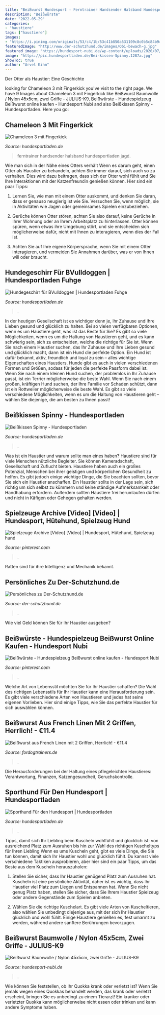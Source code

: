 ```yaml
---
title: "Beißwurst Hundesport - Ferntrainer Handsender Halsband Hundesportladen Jagd"
description: "Beißwürste"
date: "2022-05-29"
categories:
- "haustiere"
tags: ["haustiere"]
images:
- "https://i.pinimg.com/originals/53/c4/1b/53c41b850a531109c8c0b5c84b94ccbb.png"
featuredImage: "http://www.der-schutzhund.de/images/Obi-bewach-g.jpg"
featured_image: "https://hundesport-nubi.de/wp-content/uploads/2020/07/Beißwurst-zwei-Schlaufen-40-x-5cm-JuliusK9-günstig-online-kaufen-bei-Hundesport-Nubi.jpg"
image: "https://pic.hundesportladen.de/Bei-kissen-Spinny.1287a.jpg"
ShowToc: true
author: "Arvel Kihn"
---
```



Der Otter als Haustier: Eine Geschichte

	

		
looking for Chameleon 3 mit Fingerkick you've visit to the right page. We have 9 Images about Chameleon 3 mit Fingerkick like Beißwurst Baumwolle / Nylon 45x5cm, zwei Griffe - JULIUS-K9, Beißwürste - Hundespielzeug Beißwurst online kaufen - Hundesport Nubi and also Beißkissen Spinny - Hundesportladen. Here you go:
		
    
## Chameleon 3 Mit Fingerkick

<img loading=lazy src="https://pic.hundesportladen.de/Chameleon-3-TT4FK-mit-Handsender-Fingerkick-medium-Halsband.1709a.jpg" onerror="this.onerror=null;this.src='https://tse4.mm.bing.net/th?id=OIP.SPcvI9S9I8LT-4dkI5kSNwHaFj&amp;pid=15.1';" alt="Chameleon 3 mit Fingerkick">

_Source: hundesportladen.de_

>ferntrainer handsender halsband hundesportladen jagd. 

	

Wie man sich in der Nähe eines Otters verhält
Wenn es darum geht, einen Otter als Haustier zu behandeln, achten Sie immer darauf, sich auch so zu verhalten. Dies wird dazu beitragen, dass sich der Otter wohl fühlt und Sie Ihre Interaktionen mit der Katzenfreundin genießen können. Hier sind ein paar Tipps:
1. Lernen Sie, wie man mit einem Otter auskommt, und denken Sie daran, dass er genauso neugierig ist wie Sie. Versuchen Sie, wenn möglich, sie in Aktivitäten wie Jagen oder gemeinsames Spielen einzubeziehen.

2. Gerüche können Otter stören, achten Sie also darauf, keine Gerüche in Ihrer Wohnung oder an Ihrem Arbeitsplatz zu hinterlassen. Otter können spüren, wenn etwas ihre Umgebung stört, und sie entscheiden sich möglicherweise dafür, nicht mit Ihnen zu interagieren, wenn dies der Fall ist.

3. Achten Sie auf Ihre eigene Körpersprache, wenn Sie mit einem Otter interagieren, und vermeiden Sie Annahmen darüber, was er von Ihnen will oder braucht.

    
## Hundegeschirr Für BVulldoggen | Hundesportladen Fuhge

<img loading=lazy src="https://www.hundesportladen.de/media/image/c9/87/ac/1522p.jpg" onerror="this.onerror=null;this.src='https://tse1.mm.bing.net/th?id=OIP.FPIaIyQZ8qSmu8J802y1YAHaJ3&amp;pid=15.1';" alt="Hundegeschirr für BVulldoggen | Hundesportladen Fuhge">

_Source: hundesportladen.de_

>. 

	

In der heutigen Gesellschaft ist es wichtiger denn je, Ihr Zuhause und Ihre Lieben gesund und glücklich zu halten. Bei so vielen verfügbaren Optionen, wenn es um Haustiere geht, was ist das Beste für Sie?
Es gibt so viele Möglichkeiten, wenn es um die Haltung von Haustieren geht, und es kann schwierig sein, sich zu entscheiden, welche die richtige für Sie ist. Wenn Sie nach einem Haustier suchen, das Ihr Zuhause und Ihre Lieben gesund und glücklich macht, dann ist ein Hund die perfekte Option. Ein Hund ist dafür bekannt, aktiv, freundlich und loyal zu sein – alles wichtige Eigenschaften eines Haustiers.
Hunde gibt es auch in vielen verschiedenen Formen und Größen, sodass für jeden die perfekte Passform dabei ist. Wenn Sie nach einem kleinen Hund suchen, der problemlos in Ihr Zuhause passt, ist ein Terrier möglicherweise die beste Wahl. Wenn Sie nach einem großen, kräftigen Hund suchen, der Ihre Familie vor Schaden schützt, dann ist ein Rottweiler möglicherweise die beste Wahl. Es gibt so viele verschiedene Möglichkeiten, wenn es um die Haltung von Haustieren geht – wählen Sie diejenige, die am besten zu Ihnen passt!

    
## Beißkissen Spinny - Hundesportladen

<img loading=lazy src="https://pic.hundesportladen.de/Bei-kissen-Spinny.1287a.jpg" onerror="this.onerror=null;this.src='https://tse4.mm.bing.net/th?id=OIP.q6vYJHBg2ewR9Gz68oj9xAHaHa&amp;pid=15.1';" alt="Beißkissen Spinny - Hundesportladen">

_Source: hundesportladen.de_

>. 

	

Was ist ein Haustier und warum sollte man eines haben?
Haustiere sind für viele Menschen nützliche Begleiter. Sie können Kameradschaft, Gesellschaft und Zuflucht bieten. Haustiere haben auch ein großes Potenzial, Menschen bei ihrer geistigen und körperlichen Gesundheit zu helfen. Es gibt jedoch einige wichtige Dinge, die Sie beachten sollten, bevor Sie sich ein Haustier anschaffen. Ein Haustier sollte in der Lage sein, sich richtig um sich selbst zu kümmern und keine ständige Aufmerksamkeit oder Handhabung erfordern. Außerdem sollten Haustiere frei herumlaufen dürfen und nicht in Käfigen oder Gehegen gehalten werden.

    
## Spielzeuge Archive [Video] [Video] | Hundesport, Hütehund, Spielzeug Hund

<img loading=lazy src="https://i.pinimg.com/736x/3d/dc/17/3ddc17db40ddf7ad4f1cfd95f7035894.jpg" onerror="this.onerror=null;this.src='https://tse3.mm.bing.net/th?id=OIP.6YNAeLoRom__B7aqpyNw0wHaLH&amp;pid=15.1';" alt="Spielzeuge Archive [Video] [Video] | Hundesport, Hütehund, Spielzeug hund">

_Source: pinterest.com_

>. 

	

Ratten sind für ihre Intelligenz und Mechanik bekannt.

    
## Persönliches Zu Der-Schutzhund.de

<img loading=lazy src="http://www.der-schutzhund.de/images/Obi-bewach-g.jpg" onerror="this.onerror=null;this.src='https://tse3.mm.bing.net/th?id=OIP.TJQLPvTyjYh1IkeW3mGUoAAAAA&amp;pid=15.1';" alt="Persönliches zu Der-Schutzhund.de">

_Source: der-schutzhund.de_

>. 

	

Wie viel Geld können Sie für Ihr Haustier ausgeben?

    
## Beißwürste - Hundespielzeug Beißwurst Online Kaufen - Hundesport Nubi

<img loading=lazy src="https://i.pinimg.com/originals/53/c4/1b/53c41b850a531109c8c0b5c84b94ccbb.png" onerror="this.onerror=null;this.src='https://tse3.mm.bing.net/th?id=OIP.ca-QqVbwGJfNHPTUtE_0nAAAAA&amp;pid=15.1';" alt="Beißwürste - Hundespielzeug Beißwurst online kaufen - Hundesport Nubi">

_Source: pinterest.com_

>. 

	

Welche Art von Lebensstil möchten Sie für Ihr Haustier schaffen?
Die Wahl des richtigen Lebensstils für Ihr Haustier kann eine Herausforderung sein. Es gibt viele verschiedene Arten von Haustieren und jedes hat seine eigenen Vorlieben. Hier sind einige Tipps, wie Sie das perfekte Haustier für sich auswählen können.

    
## Beißwurst Aus French Linen Mit 2 Griffen, Herrlich! - €11.4

<img loading=lazy src="https://www.fordogtrainers.de/images/dog-training-equipment/beisswurst-hundetraining-big.jpg" onerror="this.onerror=null;this.src='https://tse1.mm.bing.net/th?id=OIP.AKOu8xwwYa1Wy9NZulXJYAHaHa&amp;pid=15.1';" alt="Beißwurst aus French Linen mit 2 Griffen, Herrlich! - €11.4">

_Source: fordogtrainers.de_

>. 

	

Die Herausforderungen bei der Haltung eines pflegeleichten Haustieres: Verantwortung, Finanzen, Katzengesundheit, Geruchskontrolle.

    
## Sporthund Für Den Hundesport | Hundesportladen

<img loading=lazy src="https://pic.hundesportladen.de/Leder-Hetzhalsband-Sporthund.1060t.jpg" onerror="this.onerror=null;this.src='https://tse3.mm.bing.net/th?id=OIP.VXqKQArL3RxHWZMtOZmlhgAAAA&amp;pid=15.1';" alt="Sporthund Für den Hundesport | Hundesportladen">

_Source: hundesportladen.de_

>. 

	

Tipps, damit sich Ihr Liebling beim Kuscheln wohlfühlt und glücklich ist: von ausreichend Platz zum Ausruhen bis hin zur Wahl des richtigen Kuscheltyps für Ihren Liebling
Wenn es ums Kuscheln geht, gibt es viele Dinge, die Sie tun können, damit sich Ihr Haustier wohl und glücklich fühlt. Du kannst viele verschiedene Taktiken ausprobieren, aber hier sind ein paar Tipps, um das Beste aus dem Kuscheln herauszuholen:
1. Stellen Sie sicher, dass Ihr Haustier genügend Platz zum Ausruhen hat. Kuscheln ist eine persönliche Aktivität, daher ist es wichtig, dass Ihr Haustier viel Platz zum Liegen und Entspannen hat. Wenn Sie nicht genug Platz haben, stellen Sie sicher, dass Sie Ihrem Haustier Spielzeug oder andere Gegenstände zum Spielen anbieten.

2. Wählen Sie die richtige Kuschelart. Es gibt viele Arten von Kuscheltieren, also wählen Sie unbedingt diejenige aus, mit der sich Ihr Haustier glücklich und wohl fühlt. Einige Haustiere genießen es, fest umarmt zu werden, während andere sanftere Berührungen bevorzugen.

    
## Beißwurst Baumwolle / Nylon 45x5cm, Zwei Griffe - JULIUS-K9

<img loading=lazy src="https://hundesport-nubi.de/wp-content/uploads/2020/07/Beißwurst-zwei-Schlaufen-40-x-5cm-JuliusK9-günstig-online-kaufen-bei-Hundesport-Nubi.jpg" onerror="this.onerror=null;this.src='https://tse1.mm.bing.net/th?id=OIP._EAd6HeC3IIR4aoasvbuwAHaE7&amp;pid=15.1';" alt="Beißwurst Baumwolle / Nylon 45x5cm, zwei Griffe - JULIUS-K9">

_Source: hundesport-nubi.de_

>. 

	

Wie können Sie feststellen, ob Ihr Quokka krank oder verletzt ist?
Wenn Sie jemals wegen eines Quokkas behandelt werden, das krank oder verletzt erscheint, bringen Sie es unbedingt zu einem Tierarzt! Ein kranker oder verletzter Quokka kann möglicherweise nicht essen oder trinken und kann andere Symptome haben.

